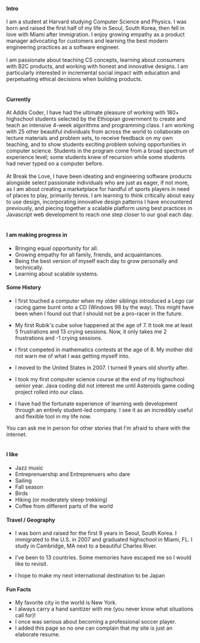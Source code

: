 
#### Intro
I am a student at Harvard studying Computer Science and Physics. I was born and raised the first half of my life in Seoul, South Korea, then fell in love with Miami after immigration. I enjoy growing empathy as a product manager advocating for customers and learning the best modern engineering practices as a software engineer.
<br><br>
I am passionate about teaching CS concepts, learning about consumers with B2C products, and working with honest and innovative designs. I am particularly interested in incremental social impact with education and perpetuating ethical decisions when building products.
<br><br>
#### Currently
At Addis Coder, I have had the ultimate pleasure of working with 180+ highschool students selected by the Ethiopian government to create and teach an intensive 4-week algorithms and programming class. I am working with 25 other beautiful individuals from across the world to collaborate on lecture materials and problem sets, to receive feedback on my own teaching, and to show students exciting problem solving opportunities in computer science. Students in the program come from a broad spectrum of experience level; some students knew of recursion while some students had never typed on a computer before.
<br><br>
At Break the Love, I have been ideating and engineering software products alongside select passionate individuals who are just as eager, if not more, as I am about creating a marketplace for handful of sports players in need of places to play, primarily tennis. I am learning to think critically about easy to use design, incorporating innovative design patterns I have encountered previously, and piecing together a scalable platform using best practices in Javascript web development to reach one step closer to our goal each day.
<br><br>

#### I am making progress in
- Bringing equal opportunity for all.
- Growing empathy for all family, friends, and acquaintances.
- Being the best version of myself each day to grow personally and technically.
- Learning about scalable systems.

#### Some History

- I first touched a computer when my older siblings introduced a Lego car racing game burnt onto a CD (Windows 98 by the way). This might have been when I found out that I should not be a pro-racer in the future.

- My first Rubik's cube solve happened at the age of 7. It took me at least 5 frustrations and 13 crying sessions. Now, it only takes me 2 frustrations and -1 crying sessions.

- I first competed in mathematics contests at the age of 8. My mother did not warn me of what I was getting myself into.

- I moved to the United States in 2007. I turned 9 years old shortly after.

- I took my first computer science course at the end of my highschool senior year. Java coding did not interest me until Asteroids game coding project rolled into our class.

- I have had the fortunate experience of learning web development through an entirely student-led company. I see it as an incredibly useful and flexible tool in my life now.

You can ask me in person for other stories that I'm afraid to share with the internet.
<br><br>
#### I like
- Jazz music
- Entreprenuership and Entreprenuers who dare
- Sailing
- Fall season
- Birds
- Hiking (or moderately steep trekking)
- Coffee from different parts of the world

#### Travel / Geography

- I was born and raised for the first 9 years in Seoul, South Korea. I immigrated to the U.S. in 2007 and graduated highschool in Miami, FL. I study in Cambridge, MA next to a beautiful Charles River.

- I've been to 13 countries. Some memories have escaped me so I would like to revisit.

- I hope to make my next international destination to be Japan

#### Fun Facts

- My favorite city in the world is New York.
- I always carry a hand sanitizer with me (you never know what situations call for)!
- I once was serious about becoming a professional soccer player.
- I added this page so no one can complain that my site is just an elaborate resume.
